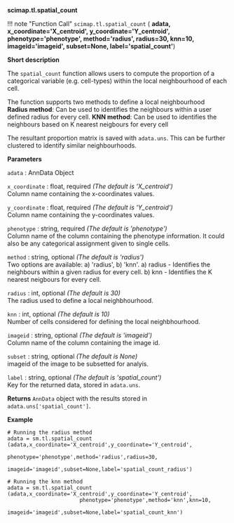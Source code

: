 **scimap.tl.spatial_count**

!!! note "Function Call"
    `scimap.tl.spatial_count` (
      **adata,
      x_coordinate='X_centroid',
      y_coordinate='Y_centroid',
      phenotype='phenotype',
      method='radius',
      radius=30,
      knn=10,
      imageid='imageid',
      subset=None,
      label='spatial_count'**)

**Short description**

The `spatial_count` function allows users to compute the proportion of a categorical variable (e.g. cell-types) within the local neighbourhood of each cell. 

The function supports two methods to define a local neighbourhood <br>
**Radius method**: Can be used to identifies the neighbours within a user defined radius for every cell.
**KNN method**: Can be used to identifies the neighbours based on K nearest neigbours for every cell

The resultant proportion matrix is saved with `adata.uns`. This can be further clustered to identify similar neighbourhoods.


**Parameters**

`adata` : AnnData Object  

`x_coordinate` : float, required *(The default is 'X_centroid')*  
Column name containing the x-coordinates values.  

`y_coordinate` : float, required *(The default is 'Y_centroid')*  
Column name containing the y-coordinates values.

`phenotype` : string, required *(The default is 'phenotype')*  
Column name of the column containing the phenotype information. It could also be any categorical assignment given to single cells. 

`method` : string, optional *(The default is 'radius')*  
Two options are available: a) 'radius', b) 'knn'.
a) radius - Identifies the neighbours within a given radius for every cell.
b) knn - Identifies the K nearest neigbours for every cell.

`radius` : int, optional *(The default is 30)*  
The radius used to define a local neighbhourhood.

`knn` : int, optional *(The default is 10)*  
Number of cells considered for defining the local neighbhourhood.

`imageid` : string, optional *(The default is 'imageid')*  
Column name of the column containing the image id.

`subset` : string, optional *(The default is None)*  
imageid of the image to be subsetted for analyis. 

`label` : string, optional *(The default is 'spatial_count')*  
Key for the returned data, stored in `adata.uns`. 


**Returns**
`AnnData` object with the results stored in `adata.uns['spatial_count']`.

**Example**

```
# Running the radius method
adata = sm.tl.spatial_count (adata,x_coordinate='X_centroid',y_coordinate='Y_centroid',
                       phenotype='phenotype',method='radius',radius=30,
                       imageid='imageid',subset=None,label='spatial_count_radius')
                           
# Running the knn method
adata = sm.tl.spatial_count (adata,x_coordinate='X_centroid',y_coordinate='Y_centroid',
                       phenotype='phenotype',method='knn',knn=10,
                       imageid='imageid',subset=None,label='spatial_count_knn')
```
